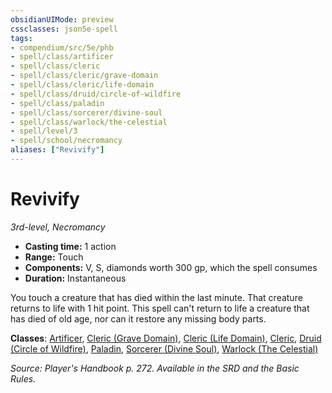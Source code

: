 ```yaml
---
obsidianUIMode: preview
cssclasses: json5e-spell
tags:
- compendium/src/5e/phb
- spell/class/artificer
- spell/class/cleric
- spell/class/cleric/grave-domain
- spell/class/cleric/life-domain
- spell/class/druid/circle-of-wildfire
- spell/class/paladin
- spell/class/sorcerer/divine-soul
- spell/class/warlock/the-celestial
- spell/level/3
- spell/school/necromancy
aliases: ["Revivify"]
---
```

# Revivify
*3rd-level, Necromancy*  

- **Casting time:** 1 action
- **Range:** Touch
- **Components:** V, S, diamonds worth 300 gp, which the spell consumes
- **Duration:** Instantaneous

You touch a creature that has died within the last minute. That creature returns to life with 1 hit point. This spell can't return to life a creature that has died of old age, nor can it restore any missing body parts.

**Classes**: [Artificer](artificer-tce.md), [Cleric (Grave Domain)](cleric-grave-domain-xge.md), [Cleric (Life Domain)](cleric-life-domain.md), [Cleric](cleric.md), [Druid (Circle of Wildfire)](druid-circle-of-wildfire-tce.md), [Paladin](paladin.md), [Sorcerer (Divine Soul)](sorcerer-divine-soul-xge.md), [Warlock (The Celestial)](warlock-the-celestial-xge.md)

*Source: Player's Handbook p. 272. Available in the SRD and the Basic Rules.*